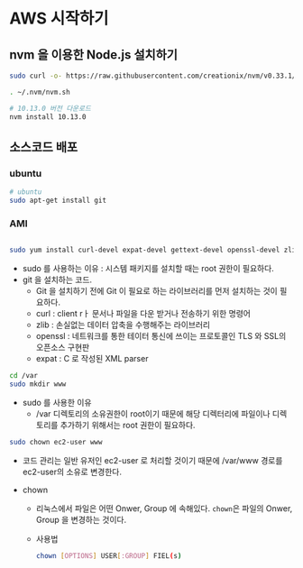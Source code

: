 # AWS 시작하기



## nvm 을 이용한 Node.js 설치하기

```bash
sudo curl -o- https://raw.githubusercontent.com/creationix/nvm/v0.33.1/install.sh | bash

. ~/.nvm/nvm.sh

# 10.13.0 버전 다운로드
nvm install 10.13.0
```


## 소스코드 배포



### ubuntu

```bash
# ubuntu
sudo apt-get install git
```



### AMI

```bash

sudo yum install curl-devel expat-devel gettext-devel openssl-devel zlib-devel
```

- sudo 를 사용하는 이유 : 시스템 패키지를 설치할 때는 root 권한이 필요하다.
- git 을 설치하는 코드.
  - Git 을 설치하기 전에 Git 이 필요로 하는 라이브러리를 먼저 설치하는 것이 필요하다.
  - curl : client rㅏ 문서나 파일을 다운 받거나 전송하기 위한 명령어
  - zlib : 손실없는 데이터 압축을 수행해주는 라이브러리
  - openssl : 네트워크를 통한 테이터 통신에 쓰이는 프로토콜인 TLS 와 SSL의 오픈소스 구현판
  - expat : C 로 작성된 XML parser



```bash
cd /var
sudo mkdir www
```

- sudo 를 사용한 이유
  - /var 디렉토리의 소유권한이 root이기 때문에 해당 디렉터리에 파일이나 디렉토리를 추가하기 위해서는 root 권한이 필요하다.



```bash
sudo chown ec2-user www
```

- 코드 관리는 일반 유저인 ec2-user 로 처리할 것이기 때문에 /var/www 경로를 ec2-user의 소유로 변경한다.

- chown

  - 리눅스에서 파일은 어떤 Onwer, Group 에 속해있다.
    `chown`은 파일의 Onwer, Group 을 변경하는 것이다.

  - 사용법

    ```bash
    chown [OPTIONS] USER[:GROUP] FIEL(s)
    ```



